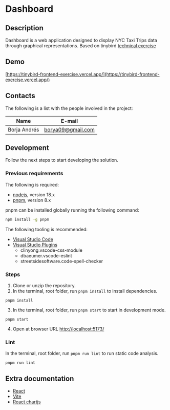 # Dashboard

## Description

Dashboard is a web application designed to display NYC Taxi Trips data through graphical representations.
Based on tinybird [technical exercise](https://gist.github.com/xavijam/636746d97fee9c9679000c3be3182ec4)

## Demo

[https://tinybird-frontend-exercise.vercel.app/](https://tinybird-frontend-exercise.vercel.app/)


## Contacts

The following is a list with the people involved in the project:

| Name                       | E-mail                              | 
| -------------------------- | ----------------------------------- | 
| Borja Andrés               | borya09@gmail.com                   | 


## Development

Follow the next steps to start developing the solution.

### Previous requirements

The following is required:

- [nodejs](<https://nodejs.org/en/>), version 18.x 
- [pnpm](<https://pnpm.io/>), version 8.x 

pnpm can be installed globally running the following command:

  ```bash
  npm install -g pnpm
  ```

The following tooling is recommended:

- [Visual Studio Code](https://code.visualstudio.com/)
- [Visual Studio Plugins](https://marketplace.visualstudio.com/)
    * clinyong.vscode-css-module
    * dbaeumer.vscode-eslint
    * streetsidesoftware.code-spell-checker


### Steps

1. Clone or unzip the repository.
2. In the terminal, root folder, run `pnpm install` to install dependencies.
```
pnpm install
```

3. In the terminal, root folder, run `pnpm start` to start in development mode.
```
pnpm start
```

4. Open at browser URL <http://localhost:5173/>

### Lint
In the terminal, root folder, run `pnpm run lint` to run static code analysis.

```
pnpm run lint
```


## Extra documentation

- [React](https://react.dev/)
- [Vite](https://vitejs.dev/guide/)
- [React chartjs](https://react-chartjs-2.js.org/)
